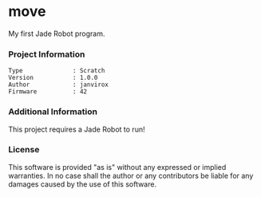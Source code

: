 move
================

My first Jade Robot program.

### Project Information
```
Type              : Scratch
Version           : 1.0.0
Author            : janvirox
Firmware          : 42
```

### Additional Information
This project requires a Jade Robot to run!

### License
This software is provided "as is" without any expressed or implied warranties.  In no case shall the author or any contributors be liable for any damages caused by the use of this software.

